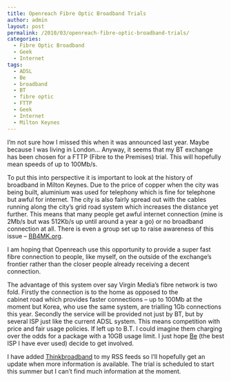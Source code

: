 ```yaml
---
title: Openreach Fibre Optic Broadband Trials
author: admin
layout: post
permalink: /2010/03/openreach-fibre-optic-broadband-trials/
categories:
  - Fibre Optic Broadband
  - Geek
  - Internet
tags:
  - ADSL
  - Be
  - broadband
  - BT
  - fibre optic
  - FTTP
  - Geek
  - Internet
  - Milton Keynes
---
```

I&#8217;m not sure how I missed this when it was announced last year. Maybe because I was living in London&#8230; Anyway, it seems that my BT exchange has been chosen for a FTTP (Fibre to the Premises) trial. This will hopefully mean speeds of up to 100Mb/s.

To put this into perspective it is important to look at the history of broadband in Milton Keynes. Due to the price of copper when the city was being built, aluminium was used for telephony which is fine for telephone but awful for internet. The city is also fairly spread out with the cables running along the city&#8217;s grid road system which increases the distance yet further. This means that many people get awful internet connection (mine is 2Mb/s but was 512Kb/s up until around a year a go) or no broadband connection at all. There is even a group set up to raise awareness of this issue &#8211; <a href="http://www.bb4mk.org/" target="_blank">BB4MK.org</a>.

I am hoping that Openreach use this opportunity to provide a super fast fibre connection to people, like myself, on the outside of the exchange&#8217;s frontier rather than the closer people already receiving a decent connection.

The advantage of this system over say Virgin Media&#8217;s fibre network is two fold. Firstly the connection is to the home as opposed to the cabinet road which provides faster connections &#8211; up to 100Mb at the moment but Korea, who use the same system, are trialling 1Gb connections this year. Secondly the service will be provided not just by BT, but by several ISP just like the current ADSL system. This means competition with price and fair usage policies. If left up to B.T. I could imagine them charging over the odds for a package with a 10GB usage limit. I just hope <a href="http://www.bethere.co.uk" target="_blank">Be</a> (the best ISP I have ever used) decide to get involved.

I have added <a href="http://www.thinkbroadband.com/" target="_blank">Thinkbroadband</a> to my RSS feeds so I&#8217;ll hopefully get an update when more information is available. The trial is scheduled to start this summer but I can&#8217;t find much information at the moment.